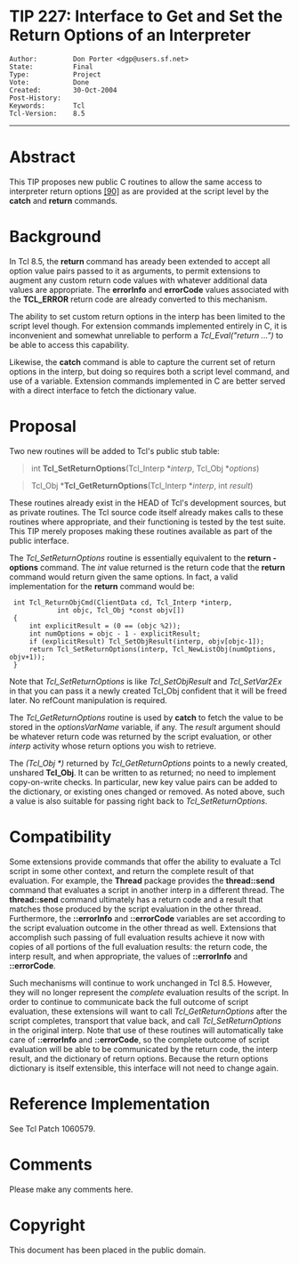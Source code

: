 # TIP 227: Interface to Get and Set the Return Options of an Interpreter
	Author:         Don Porter <dgp@users.sf.net>
	State:          Final
	Type:           Project
	Vote:           Done
	Created:        30-Oct-2004
	Post-History:   
	Keywords:       Tcl
	Tcl-Version:    8.5
-----

# Abstract

This TIP proposes new public C routines to allow the same access to
interpreter return options [[90]](90.md) as are provided at the script level
by the **catch** and **return** commands.

# Background

In Tcl 8.5, the **return** command has aready been extended to
accept all option value pairs passed to it as arguments, to permit
extensions to augment any custom return code values with whatever
additional data values are appropriate.  The **errorInfo** and
**errorCode** values associated with the **TCL\_ERROR** return
code are already converted to this mechanism.

The ability to set custom return options in the interp has been
limited to the script level though.  For extension commands
implemented entirely in C, it is inconvenient and somewhat
unreliable to perform a _Tcl\_Eval\("return ..."\)_ to be able
to access this capability.

Likewise, the **catch** command is able to capture the
current set of return options in the interp, but doing so
requires both a script level command, and use of a variable.
Extension commands implemented in C are better served with
a direct interface to fetch the dictionary value.

# Proposal

Two new routines will be added to Tcl's public stub table:

 > int **Tcl\_SetReturnOptions**\(Tcl\_Interp \*_interp_, Tcl\_Obj \*_options_\)

 > Tcl\_Obj \***Tcl\_GetReturnOptions**\(Tcl\_Interp \*_interp_, int _result_\)

These routines already exist in the HEAD of Tcl's development sources,
but as private routines.  The Tcl source code itself already makes calls
to these routines where appropriate, and their functioning is tested by
the test suite.  This TIP merely proposes making these routines available
as part of the public interface.

The _Tcl\_SetReturnOptions_ routine is essentially equivalent to
the **return -options** command.  The _int_ value returned is
the return code that the **return** command would return given
the same options.  In fact, a valid implementation for the **return**
command would be:

	 int Tcl_ReturnObjCmd(ClientData cd, Tcl_Interp *interp,
				int objc, Tcl_Obj *const objv[])
	 {
	     int explicitResult = (0 == (objc %2));
	     int numOptions = objc - 1 - explicitResult;
	     if (explicitResult) Tcl_SetObjResult(interp, objv[objc-1]);
	     return Tcl_SetReturnOptions(interp, Tcl_NewListObj(numOptions, objv+1));
	 }

Note that _Tcl\_SetReturnOptions_ is like _Tcl\_SetObjResult_
and _Tcl\_SetVar2Ex_ in that you can pass it a newly created
Tcl\_Obj confident that it will be freed later.  No refCount
manipulation is required.

The _Tcl\_GetReturnOptions_ routine is used by **catch** to
fetch the value to be stored in the _optionsVarName_ variable,
if any.  The _result_ argument should be whatever return code
was returned by the script evaluation, or other _interp_ activity
whose return options you wish to retrieve.

The _\(Tcl\_Obj \*\)_ returned by _Tcl\_GetReturnOptions_ points
to a newly created, unshared **Tcl\_Obj**.  It can be written
to as returned; no need to implement copy-on-write checks.  In
particular, new key value pairs can be added to the dictionary,
or existing ones changed or removed.  As noted above, such a
value is also suitable for passing right back to _Tcl\_SetReturnOptions_.

# Compatibility

Some extensions provide commands that offer the ability to evaluate a
Tcl script in some other context, and return the complete result of
that evaluation.  For example, the **Thread** package provides
the **thread::send** command that evaluates a script in another
interp in a different thread.  The **thread::send** command
ultimately has a return code and a result that matches those produced
by the script evaluation in the other thread.  Furthermore, the
**::errorInfo** and **::errorCode** variables are set according
to the script evaluation outcome in the other thread as well.
Extensions that accomplish such passing of full evaluation results
achieve it now with copies of all portions of the full evaluation results:
the return code, the interp result, and when appropriate, the values
of **::errorInfo** and **::errorCode**.  

Such mechanisms will continue to work unchanged in Tcl 8.5.
However, they will no longer represent the _complete_ evaluation
results of the script.  In order to continue to communicate back
the full outcome of script evaluation, these extensions will want
to call _Tcl\_GetReturnOptions_ after the script completes,
transport that value back, and call _Tcl\_SetReturnOptions_
in the original interp.  Note that use of
these routines will automatically take care of **::errorInfo**
and **::errorCode**, so the complete outcome of script evaluation
will be able to be communicated by the return code, the interp result,
and the dictionary of return options.  Because the return options
dictionary is itself extensible, this interface will not need to
change again.

# Reference Implementation

See Tcl Patch 1060579.

# Comments

Please make any comments here.

# Copyright

This document has been placed in the public domain.

